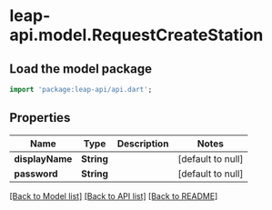 # leap-api.model.RequestCreateStation

## Load the model package
```dart
import 'package:leap-api/api.dart';
```

## Properties
Name | Type | Description | Notes
------------ | ------------- | ------------- | -------------
**displayName** | **String** |  | [default to null]
**password** | **String** |  | [default to null]

[[Back to Model list]](../README.md#documentation-for-models) [[Back to API list]](../README.md#documentation-for-api-endpoints) [[Back to README]](../README.md)


